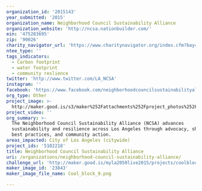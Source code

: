 ```yaml
---
organization_id: '2015143'
year_submitted: '2015'
organization_name: Neighborhood Council Sustainability Alliance
organization_website: 'http://ncsa.nationbuilder.com/'
ein: '475283695'
zip: '90026'
charity_navigator_url: 'https://www.charitynavigator.org/index.cfm?bay=search.profile&ein=475283695'
ntee_type: ''
tags_indicators:
  - Carbon footprint
  - water footprint
  - community reslience
twitter: 'http://www.twitter.com/LA_NCSA'
instagram: ''
facebook: 'https://www.facebook.com/neighborhoodcouncilsustainabilityalliance'
org_type: Other
project_image: >-
  http://maker.good.is/s3/maker%252Fattachments%252Fproject_photos%252Fimages%252F23843%252Fdisplay%252FCool_block_9.png=c570x385
project_video: ''
org_summary: >-
  The Neighborhood Council Sustainability Alliance (NCSA) advances
  sustainability and resilience across Los Angeles through advocacy, sharing of
  best practices, and community action.
areas_impacted: City of Los Angeles (citywide)
project_ids: '5102218'
title: Neighborhood Council Sustainability Alliance
uri: /organizations/neighborhood-council-sustainability-alliance/
challenge_url: 'http://maker.good.is/myla2050live2015/projects/coolblocksla.html'
maker_image_id: '23843'
maker_image_file_name: Cool_block_9.png

---
```

